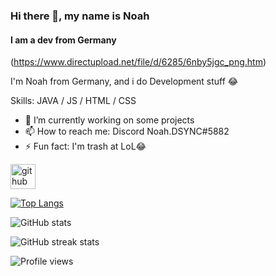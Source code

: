 ### Hi there 👋, my name is Noah 
#### I am a dev from Germany
(https://www.directupload.net/file/d/6285/6nby5jgc_png.htm)

I'm Noah from Germany, and i do Development stuff 😂

Skills: JAVA / JS / HTML / CSS

- 🔭 I’m currently working on some projects 
- 📫 How to reach me: Discord Noah.DSYNC#5882 
- ⚡ Fun fact: I'm trash at LoL😂 


[<img src='https://cdn.jsdelivr.net/npm/simple-icons@3.0.1/icons/github.svg' alt='github' height='40'>](https://github.com/NoahDSYNC)  

[![Top Langs](https://github-readme-stats.vercel.app/api/top-langs/?username=NoahDSYNC)](https://github.com/anuraghazra/github-readme-stats)

![GitHub stats](https://github-readme-stats.vercel.app/api?username=NoahDSYNC&show_icons=true)  

![GitHub streak stats](https://github-readme-streak-stats.herokuapp.com/?user=NoahDSYNC)  

![Profile views](https://gpvc.arturio.dev/NoahDSYNC)  
